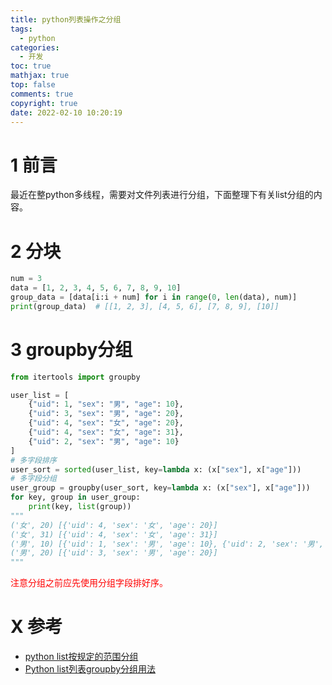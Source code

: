 ```yaml
---
title: python列表操作之分组
tags:
  - python
categories:
  - 开发
toc: true
mathjax: true
top: false
comments: true
copyright: true
date: 2022-02-10 10:20:19
---
```


# 1 前言

最近在整python多线程，需要对文件列表进行分组，下面整理下有关list分组的内容。

# 2 分块

```python
num = 3
data = [1, 2, 3, 4, 5, 6, 7, 8, 9, 10]
group_data = [data[i:i + num] for i in range(0, len(data), num)]
print(group_data)  # [[1, 2, 3], [4, 5, 6], [7, 8, 9], [10]]
```

# 3 groupby分组

```python
from itertools import groupby

user_list = [
    {"uid": 1, "sex": "男", "age": 10},
    {"uid": 3, "sex": "男", "age": 20},
    {"uid": 4, "sex": "女", "age": 20},
    {"uid": 4, "sex": "女", "age": 31},
    {"uid": 2, "sex": "男", "age": 10}
]
# 多字段排序
user_sort = sorted(user_list, key=lambda x: (x["sex"], x["age"]))
# 多字段分组
user_group = groupby(user_sort, key=lambda x: (x["sex"], x["age"]))
for key, group in user_group:
    print(key, list(group))
"""
('女', 20) [{'uid': 4, 'sex': '女', 'age': 20}]
('女', 31) [{'uid': 4, 'sex': '女', 'age': 31}]
('男', 10) [{'uid': 1, 'sex': '男', 'age': 10}, {'uid': 2, 'sex': '男', 'age': 10}]
('男', 20) [{'uid': 3, 'sex': '男', 'age': 20}]
"""
```

<font color=red>注意分组之前应先使用分组字段排好序。</font>

# X 参考

* [python list按规定的范围分组](https://blog.csdn.net/qq_21570029/article/details/84062979)
* [Python list列表groupby分组用法](https://blog.csdn.net/xiaoc100200/article/details/111402566)
